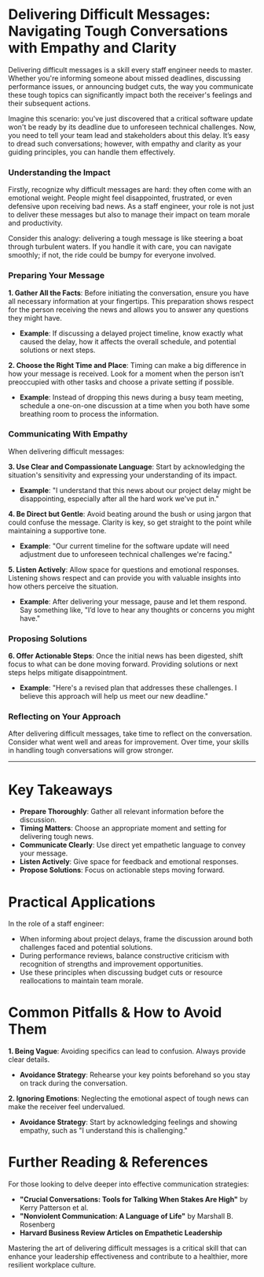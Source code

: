 # Delivering Difficult Messages: Navigating Tough Conversations with Empathy and Clarity

Delivering difficult messages is a skill every staff engineer needs to master. Whether you're informing someone about missed deadlines, discussing performance issues, or announcing budget cuts, the way you communicate these tough topics can significantly impact both the receiver's feelings and their subsequent actions.

Imagine this scenario: you've just discovered that a critical software update won't be ready by its deadline due to unforeseen technical challenges. Now, you need to tell your team lead and stakeholders about this delay. It’s easy to dread such conversations; however, with empathy and clarity as your guiding principles, you can handle them effectively.

### Understanding the Impact

Firstly, recognize why difficult messages are hard: they often come with an emotional weight. People might feel disappointed, frustrated, or even defensive upon receiving bad news. As a staff engineer, your role is not just to deliver these messages but also to manage their impact on team morale and productivity.

Consider this analogy: delivering a tough message is like steering a boat through turbulent waters. If you handle it with care, you can navigate smoothly; if not, the ride could be bumpy for everyone involved.

### Preparing Your Message

**1. Gather All the Facts**: Before initiating the conversation, ensure you have all necessary information at your fingertips. This preparation shows respect for the person receiving the news and allows you to answer any questions they might have.

- **Example**: If discussing a delayed project timeline, know exactly what caused the delay, how it affects the overall schedule, and potential solutions or next steps.

**2. Choose the Right Time and Place**: Timing can make a big difference in how your message is received. Look for a moment when the person isn’t preoccupied with other tasks and choose a private setting if possible.

- **Example**: Instead of dropping this news during a busy team meeting, schedule a one-on-one discussion at a time when you both have some breathing room to process the information.

### Communicating With Empathy

When delivering difficult messages:

**3. Use Clear and Compassionate Language**: Start by acknowledging the situation's sensitivity and expressing your understanding of its impact.

- **Example**: "I understand that this news about our project delay might be disappointing, especially after all the hard work we've put in."

**4. Be Direct but Gentle**: Avoid beating around the bush or using jargon that could confuse the message. Clarity is key, so get straight to the point while maintaining a supportive tone.

- **Example**: "Our current timeline for the software update will need adjustment due to unforeseen technical challenges we're facing."

**5. Listen Actively**: Allow space for questions and emotional responses. Listening shows respect and can provide you with valuable insights into how others perceive the situation.

- **Example**: After delivering your message, pause and let them respond. Say something like, "I’d love to hear any thoughts or concerns you might have."

### Proposing Solutions

**6. Offer Actionable Steps**: Once the initial news has been digested, shift focus to what can be done moving forward. Providing solutions or next steps helps mitigate disappointment.

- **Example**: "Here's a revised plan that addresses these challenges. I believe this approach will help us meet our new deadline."

### Reflecting on Your Approach

After delivering difficult messages, take time to reflect on the conversation. Consider what went well and areas for improvement. Over time, your skills in handling tough conversations will grow stronger.

---

# Key Takeaways

- **Prepare Thoroughly**: Gather all relevant information before the discussion.
- **Timing Matters**: Choose an appropriate moment and setting for delivering tough news.
- **Communicate Clearly**: Use direct yet empathetic language to convey your message.
- **Listen Actively**: Give space for feedback and emotional responses.
- **Propose Solutions**: Focus on actionable steps moving forward.

# Practical Applications

In the role of a staff engineer:

- When informing about project delays, frame the discussion around both challenges faced and potential solutions.
- During performance reviews, balance constructive criticism with recognition of strengths and improvement opportunities.
- Use these principles when discussing budget cuts or resource reallocations to maintain team morale.

# Common Pitfalls & How to Avoid Them

**1. Being Vague**: Avoiding specifics can lead to confusion. Always provide clear details.

- **Avoidance Strategy**: Rehearse your key points beforehand so you stay on track during the conversation.

**2. Ignoring Emotions**: Neglecting the emotional aspect of tough news can make the receiver feel undervalued.

- **Avoidance Strategy**: Start by acknowledging feelings and showing empathy, such as "I understand this is challenging."

# Further Reading & References

For those looking to delve deeper into effective communication strategies:

- **"Crucial Conversations: Tools for Talking When Stakes Are High"** by Kerry Patterson et al.
- **"Nonviolent Communication: A Language of Life"** by Marshall B. Rosenberg
- **Harvard Business Review Articles on Empathetic Leadership**

Mastering the art of delivering difficult messages is a critical skill that can enhance your leadership effectiveness and contribute to a healthier, more resilient workplace culture.